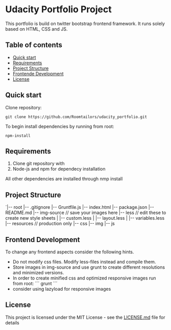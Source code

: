 # Udacity Portfolio Project

This portfolio is build on twitter bootstrap frontend framework. It runs solely based on HTML, CSS and JS.

## Table of contents

* [Quick start](#quick-start)
* [Requirements](#requirements)
* [Project Structure](#project-structure)
* [Frontende Development](#frontend-development)
* [License](#license)


## Quick start

Clone repository:
```
git clone https://github.com/Roomtailors/udacity_portfolio.git
```

To begin install dependencies by running from root:

```
npm-install
```

## Requirements

1. Clone git repository with 
2. Node-js and npm for dependecy installation

All other dependencies are installed through nmp install

## Project Structure

´|-- root
    |-- .gitignore
    |-- Gruntfile.js
    |-- index.html
    |-- package.json
    |-- README.md
    |-- img-source // save your images here
    |-- less // edit these to create new style sheets
    |   |-- custom.less
    |   |-- layout.less
    |   |-- variables.less
    |-- resources // production only
        |-- css
        |-- img
        |-- js

## Frontend Development

To change any frontend aspects consider the following hints.

- Do not modify css files. Modify less-files instead and compile them.
- Store images in img-source and use grunt to create different resolutions and minimized versions.
- In order to create minified css and optimized responsive images run from root:
´´´
grunt
´´´
- consider using lazyload for responsive images

## License

This project is licensed under the MIT License - see the [LICENSE.md](LICENSE.md) file for details
